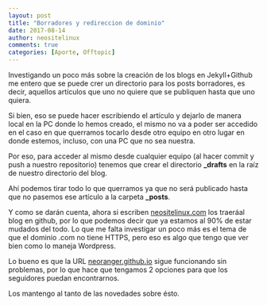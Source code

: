 ```yaml
---
layout: post
title: "Borradores y redireccion de dominio"
date: 2017-08-14
author: neositelinux
comments: true
categories: [Aporte, Offtopic]
---
```


Investigando un poco más sobre la creación de los blogs en Jekyll+Github me entero que se puede crer un directorio para los posts borradores, es decir, aquellos artículos que uno no quiere que se publiquen hasta que uno quiera.

Si bien, eso se puede hacer escribiendo el artículo y dejarlo de manera local en la PC donde lo hemos creado, el mismo no va a poder ser accedido en el caso en que querramos tocarlo desde otro equipo en otro lugar en donde estemos, incluso, con una PC que no sea nuestra. 

Por eso, para acceder al mismo desde cualquier equipo (al hacer commit y push a nuestro repositorio) tenemos que crear el directorio **_drafts** en la raíz de nuestro directorio del blog.

Ahí podemos tirar todo lo que querramos ya que no será publicado hasta que no pasemos ese artículo a la carpeta **_posts**.

Y como se darán cuenta, ahora si escriben [neositelinux.com](http://neositelinux.com) los traeráal blog en github, por lo que podemos decir que ya estamos al 90% de estar mudados del todo. Lo que me falta investigar un poco más es el tema de que el dominio .com no tiene HTTPS, pero eso es algo que tengo que ver bien como lo maneja Wordpress.

Lo bueno es que la URL [neoranger.github.io](https://neoranger.github.io) sigue funcionando sin problemas, por lo que hace que tengamos 2 opciones para que los seguidores puedan encontrarnos.

Los mantengo al tanto de las novedades sobre ésto.
